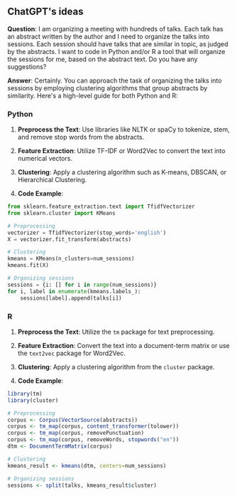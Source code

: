 
## ChatGPT's ideas

**Question**: I am organizing a meeting with hundreds of talks. Each talk has an abstract written by the author and I need to organize the talks into sessions. Each session should have talks that are similar in topic, as judged by the abstracts. I want to code in Python and/or R a tool that will organize the sessions for me, based on the abstract text. Do you have any suggestions?

**Answer**: Certainly. You can approach the task of organizing the talks into sessions by employing clustering algorithms that group abstracts by similarity. Here's a high-level guide for both Python and R:

### Python

1. **Preprocess the Text**: Use libraries like NLTK or spaCy to tokenize, stem, and remove stop words from the abstracts.

2. **Feature Extraction**: Utilize TF-IDF or Word2Vec to convert the text into numerical vectors.

3. **Clustering**: Apply a clustering algorithm such as K-means, DBSCAN, or Hierarchical Clustering.

4. **Code Example**:
```python
from sklearn.feature_extraction.text import TfidfVectorizer
from sklearn.cluster import KMeans

# Preprocessing
vectorizer = TfidfVectorizer(stop_words='english')
X = vectorizer.fit_transform(abstracts)

# Clustering
kmeans = KMeans(n_clusters=num_sessions)
kmeans.fit(X)

# Organizing sessions
sessions = {i: [] for i in range(num_sessions)}
for i, label in enumerate(kmeans.labels_):
    sessions[label].append(talks[i])
```

### R

1. **Preprocess the Text**: Utilize the `tm` package for text preprocessing.

2. **Feature Extraction**: Convert the text into a document-term matrix or use the `text2vec` package for Word2Vec.

3. **Clustering**: Apply a clustering algorithm from the `cluster` package.

4. **Code Example**:
```R
library(tm)
library(cluster)

# Preprocessing
corpus <- Corpus(VectorSource(abstracts))
corpus <- tm_map(corpus, content_transformer(tolower))
corpus <- tm_map(corpus, removePunctuation)
corpus <- tm_map(corpus, removeWords, stopwords("en"))
dtm <- DocumentTermMatrix(corpus)

# Clustering
kmeans_result <- kmeans(dtm, centers=num_sessions)

# Organizing sessions
sessions <- split(talks, kmeans_result$cluster)